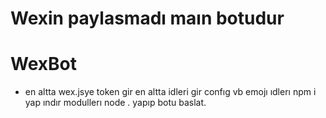 # Wexin paylasmadı maın botudur

# WexBot

- en altta wex.jsye token gir en altta idleri gir confıg vb emojı ıdlerı npm i yap ındır modullerı node . yapıp botu baslat.
